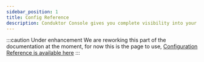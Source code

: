 ```yaml
---
sidebar_position: 1
title: Config Reference
description: Conduktor Console gives you complete visibility into your Kafka ecosystem and the ability to manage and monitor your data streaming applications
---
```


:::caution Under enhancement
We are reworking this part of the documentation at the moment, for now this is the page to use, [Configuration Reference is available here](/platform/get-started/configuration/env-variables)
:::
